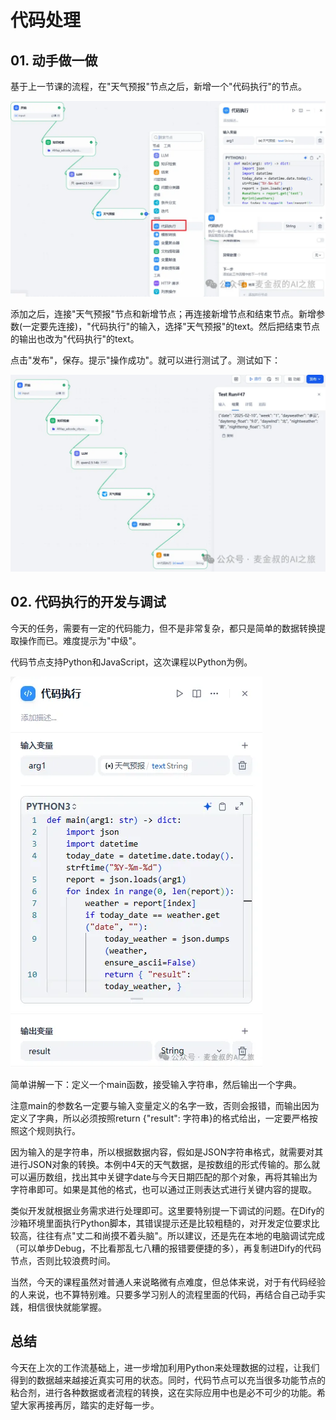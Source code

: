 # 代码处理

## **01.** 动手做一做

基于上一节课的流程，在"天气预报"节点之后，新增一个"代码执行"的节点。

![图片](_assets/539fe554e3069d59098e06c8a406d625_MD5.webp)

添加之后，连接"天气预报"节点和新增节点；再连接新增节点和结束节点。新增参数(一定要先连接)，"代码执行"的输入，选择"天气预报"的text。然后把结束节点的输出也改为"代码执行"的text。

点击"发布"，保存。提示"操作成功"。就可以进行测试了。测试如下：

![图片](_assets/d1c97dcc2ac3a751140ad9de9d9b8ff9_MD5.webp)

## **02.** 代码执行的开发与调试

今天的任务，需要有一定的代码能力，但不是非常复杂，都只是简单的数据转换提取操作而已。难度提示为"中级"。

代码节点支持Python和JavaScript，这次课程以Python为例。

![图片](_assets/b9cffb8593e5cce2a2b94339bae74b52_MD5.webp)

简单讲解一下：定义一个main函数，接受输入字符串，然后输出一个字典。

注意main的参数名一定要与输入变量定义的名字一致，否则会报错，而输出因为定义了字典，所以必须按照return {"result": 字符串}的格式给出，一定要严格按照这个规则执行。

因为输入的是字符串，所以根据数据内容，假如是JSON字符串格式，就需要对其进行JSON对象的转换。本例中4天的天气数据，是按数组的形式传输的。那么就可以遍历数组，找出其中关键字date与今天日期匹配的那个对象，再将其输出为字符串即可。如果是其他的格式，也可以通过正则表达式进行关键内容的提取。

类似开发就根据业务需求进行处理即可。这里要特别提一下调试的问题。在Dify的沙箱环境里面执行Python脚本，其错误提示还是比较粗糙的，对开发定位要求比较高，往往有点"丈二和尚摸不着头脑"。所以建议，还是先在本地的电脑调试完成（可以单步Debug，不比看那乱七八糟的报错要便捷的多），再复制进Dify的代码节点，否则比较浪费时间。

当然，今天的课程虽然对普通人来说略微有点难度，但总体来说，对于有代码经验的人来说，也不算特别难。只要多学习别人的流程里面的代码，再结合自己动手实践，相信很快就能掌握。

## **总结**

今天在上次的工作流基础上，进一步增加利用Python来处理数据的过程，让我们得到的数据越来越接近真实可用的状态。同时，代码节点可以充当很多功能节点的粘合剂，进行各种数据或者流程的转换，这在实际应用中也是必不可少的功能。希望大家再接再厉，踏实的走好每一步。